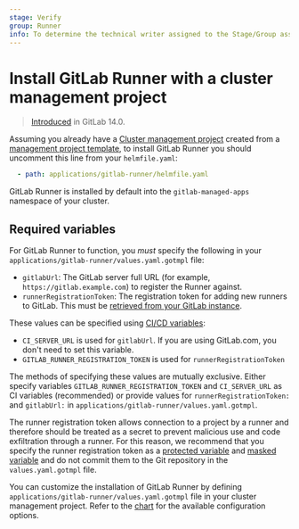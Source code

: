```yaml
---
stage: Verify
group: Runner
info: To determine the technical writer assigned to the Stage/Group associated with this page, see https://about.gitlab.com/handbook/engineering/ux/technical-writing/#assignments
---
```


# Install GitLab Runner with a cluster management project

> [Introduced](https://gitlab.com/gitlab-org/project-templates/cluster-management/-/merge_requests/5) in GitLab 14.0.

Assuming you already have a [Cluster management project](../../../../../user/clusters/management_project.md) created from a
[management project template](../../../../../user/clusters/management_project_template.md), to install GitLab Runner you should
uncomment this line from your `helmfile.yaml`:

```yaml
  - path: applications/gitlab-runner/helmfile.yaml
```

GitLab Runner is installed by default into the `gitlab-managed-apps` namespace of your cluster.

## Required variables

For GitLab Runner to function, you _must_ specify the following in your
`applications/gitlab-runner/values.yaml.gotmpl` file:

- `gitlabUrl`: The GitLab server full URL (for example, `https://gitlab.example.com`)
  to register the Runner against.
- `runnerRegistrationToken`: The registration token for adding new runners to GitLab.
  This must be [retrieved from your GitLab instance](../../../../../ci/runners/index.md).

These values can be specified using [CI/CD variables](../../../../../ci/variables/index.md):

- `CI_SERVER_URL` is used for `gitlabUrl`. If you are using GitLab.com, you don't need to set this variable.
- `GITLAB_RUNNER_REGISTRATION_TOKEN` is used for `runnerRegistrationToken`

The methods of specifying these values are mutually exclusive. Either specify variables `GITLAB_RUNNER_REGISTRATION_TOKEN` and `CI_SERVER_URL` as CI variables (recommended) or provide values for `runnerRegistrationToken:` and `gitlabUrl:` in `applications/gitlab-runner/values.yaml.gotmpl`.

The runner registration token allows connection to a project by a runner and therefore should be treated as a secret to prevent malicious use and code exfiltration through a runner. For this reason, we recommend that you specify the runner registration token as a [protected variable](../../../../../ci/variables/index.md#protect-a-cicd-variable) and [masked variable](../../../../../ci/variables/index.md#mask-a-cicd-variable) and do not commit them to the Git repository in the `values.yaml.gotmpl` file.

You can customize the installation of GitLab Runner by defining
`applications/gitlab-runner/values.yaml.gotmpl` file in your cluster
management project. Refer to the
[chart](https://gitlab.com/gitlab-org/charts/gitlab-runner) for the
available configuration options.
